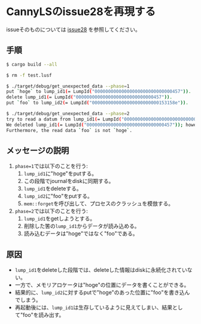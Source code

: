 # CannyLSのissue28を再現する

issueそのものについては [issue28](https://github.com/frugalos/cannyls/issues/28) を参照してください。

## 手順
```bash
$ cargo build --all

$ rm -f test.lusf

$ ./target/debug/get_unexpected_data --phase=1
put `hoge` to lump_id1(= LumpId("00000000000000000000000000000457")).
delete lump_id1(= LumpId("00000000000000000000000000000457")).
put `foo` to lump_id2(= LumpId("0000000000000000000000000153158e")).

$ ./target/debug/get_unexpected_data --phase=2
try to read a datum from lump_id1(= LumpId("00000000000000000000000000000457")).
We deleted lump_id1(= LumpId("00000000000000000000000000000457")); however, we can read a datum from lump_id1.
Furthermore, the read data `foo` is not `hoge`.
```

## メッセージの説明
1. `phase=1`では以下のことを行う:
    1. `lump_id1`に"hoge"をputする。
    2. この段階でjournalをdiskに同期する。
    3. `lump_id1`をdeleteする。
    4. `lump_id2`に"foo"をputする。
    5. `mem::forget`を呼び出して、プロセスのクラッシュを模倣する。
2. `phase=2`では以下のことを行う:
    1. `lump_id1`をgetしようとする。
    2. 削除した筈の`lump_id1`からデータが読み込める。
    3. 読み込むデータは"hoge"ではなく"foo"である。

## 原因
* `lump_id1`をdeleteした段階では、deleteした情報はdiskに永続化されていない。
* 一方で、メモリアロケータは"hoge"の位置にデータを書くことができる。
* 結果的に、`lump_id2`に対するputで"hoge"のあった位置に"foo"を書き込んでしまう。
* 再起動後には、`lump_id1`は生存しているように見えてしまい、結果として"foo"を読み出す。
